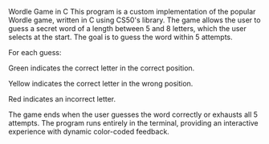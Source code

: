 Wordle Game in C
This program is a custom implementation of the popular Wordle game, written in C using CS50's library. The game allows the user to guess a secret word of a length between 5 and 8 letters, which the user selects at the start. The goal is to guess the word within 5 attempts.

For each guess:

Green indicates the correct letter in the correct position.

Yellow indicates the correct letter in the wrong position.

Red indicates an incorrect letter.

The game ends when the user guesses the word correctly or exhausts all 5 attempts. The program runs entirely in the terminal, providing an interactive experience with dynamic color-coded feedback.
